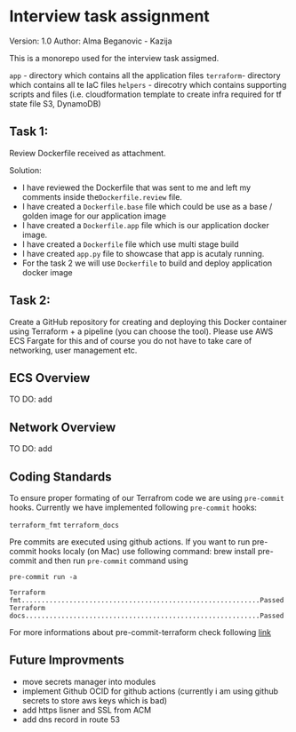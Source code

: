 # Interview task assignment

Version: 1.0 Author: Alma Beganovic - Kazija

This is a monorepo used for the interview task assigmed.

`app` - directory which contains all the application files
`terraform`- directory which contains all te IaC files
`helpers` - direcotry which contains supporting scripts and files (i.e. cloudformation template to create infra required for tf state file S3, DynamoDB)

## Task 1:
Review Dockerfile received as attachment. 

Solution:
- I have reviewed the Dockerfile that was sent to me and left my comments inside the`Dockerfile.review` file.
- I have created a `Dockerfile.base` file which could be use as a base / golden image for our application image
- I have created a `Dockerfile.app` file which is our application docker image.
- I have created a `Dockerfile` file which use multi stage build
- I have created `app.py` file to showcase that app is acutaly running.
- For the task 2 we will use `Dockerfile` to build and deploy application docker image

## Task 2:
Create a GitHub repository for creating and deploying this Docker container using Terraform + a pipeline (you can choose the tool). Please use AWS ECS Fargate for this and of course you do not have to take care of networking, user management etc.

## ECS Overview

TO DO: add

## Network Overview
TO DO: add

## Coding Standards
To ensure proper formating of our Terrafrom code we are using `pre-commit` hooks. Currently we have implemented following `pre-commit` hooks:

`terraform_fmt` `terraform_docs`

Pre commits are executed using github actions. If you want to run pre-commit hooks localy (on Mac) use following command: brew install pre-commit and then run `pre-commit` command using

`pre-commit run -a`
```
Terraform fmt............................................................Passed
Terraform docs...........................................................Passed
```
For more informations about pre-commit-terraform check following [link](https://github.com/antonbabenko/pre-commit-terraform)

## Future Improvments
- move secrets manager into modules
- implement Github OCID for github actions (currently i am using github secrets to store aws keys which is bad)
- add https lisner and SSL from ACM
- add dns record in route 53